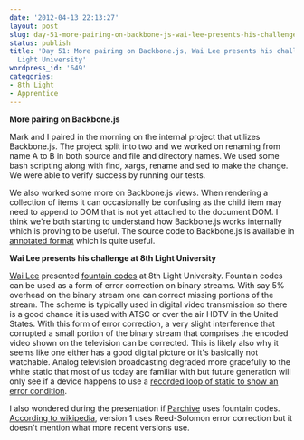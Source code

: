 ```yaml
---
date: '2012-04-13 22:13:27'
layout: post
slug: day-51-more-pairing-on-backbone-js-wai-lee-presents-his-challenge-at-8th-light-university
status: publish
title: 'Day 51: More pairing on Backbone.js, Wai Lee presents his challenge at 8th
  Light University'
wordpress_id: '649'
categories:
- 8th Light
- Apprentice
---
```


**More pairing on Backbone.js**

Mark and I paired in the morning on the internal project that utilizes Backbone.js. The project split into two and we worked on renaming from name A to B in both source and file and directory names. We used some bash scripting along with find, xargs, rename and sed to make the change. We were able to verify success by running our tests.

We also worked some more on Backbone.js views. When rendering a collection of items it can occasionally be confusing as the child item may need to append to DOM that is not yet attached to the document DOM. I think we're both starting to understand how Backbone.js works internally which is proving to be useful. The source code to Backbone.js is available in [annotated format](http://documentcloud.github.com/backbone/docs/backbone.html) which is quite useful.

**Wai Lee presents his challenge at 8th Light University**

[Wai Lee](http://wailee-apprentice.blogspot.com/) presented [fountain codes](http://en.wikipedia.org/wiki/Fountain_code) at 8th Light University. Fountain codes can be used as a form of error correction on binary streams. With say 5% overhead on the binary stream one can correct missing portions of the stream. The scheme is typically used in digital video transmission so there is a good chance it is used with ATSC or over the air HDTV in the United States. With this form of error correction, a very slight interference that corrupted a small portion of the binary stream that comprises the encoded video shown on the television can be corrected. This is likely also why it seems like one either has a good digital picture or it's basically not watchable. Analog television broadcasting degraded more gracefully to the white static that most of us today are familiar with but future generation will only see if a device happens to use a [recorded loop of static to show an error condition](http://recroomhq.com/downloads/2010/04/14/tv-static-freebie.html).

I also wondered during the presentation if [Parchive](http://en.wikipedia.org/wiki/Parchive) uses fountain codes. [According to wikipedia](http://en.wikipedia.org/wiki/Parchive), version 1 uses Reed-Solomon error correction but it doesn't mention what more recent versions use.
